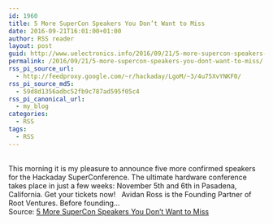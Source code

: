 ```yaml
---
id: 1960
title: 5 More SuperCon Speakers You Don’t Want to Miss
date: 2016-09-21T16:01:00+01:00
author: RSS reader
layout: post
guid: http://www.uelectronics.info/2016/09/21/5-more-supercon-speakers-you-dont-want-to-miss/
permalink: /2016/09/21/5-more-supercon-speakers-you-dont-want-to-miss/
rss_pi_source_url:
  - http://feedproxy.google.com/~r/hackaday/LgoM/~3/4u75XvYNKF0/
rss_pi_source_md5:
  - 59d8d1356adbc52fb9c787ad595f05c4
rss_pi_canonical_url:
  - my_blog
categories:
  - RSS
tags:
  - RSS
---
```

&#013;  
This morning it is my pleasure to announce five more confirmed speakers for the Hackaday SuperConference. The ultimate hardware conference takes place in just a few weeks: November 5th and 6th in Pasadena, California. Get your tickets now!   Avidan Ross is the Founding Partner of Root Ventures. Before founding…&#013;  
Source: <a href="http://feedproxy.google.com/~r/hackaday/LgoM/~3/4u75XvYNKF0/" target="_blank">5 More SuperCon Speakers You Don’t Want to Miss</a>